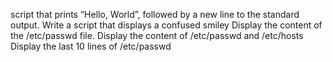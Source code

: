 script that prints “Hello, World”, followed by a new line to the standard output.
Write a script that displays a confused smiley
Display the content of the /etc/passwd file.
Display the content of /etc/passwd and /etc/hosts
Display the last 10 lines of /etc/passwd
